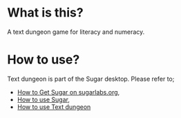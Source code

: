 What is this?
=============

A text dungeon game for literacy and numeracy.

How to use?
===========

Text dungeon is part of the Sugar desktop.  Please refer to;

* [How to Get Sugar on sugarlabs.org](https://sugarlabs.org/),
* [How to use Sugar](https://help.sugarlabs.org/),
* [How to use Text dungeon](https://help.sugarlabs.org/en/text_dungeon.html)
